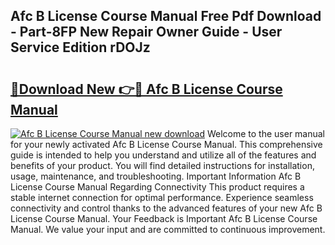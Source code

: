 ## Afc B License Course Manual Free Pdf Download - Part-8FP New Repair Owner Guide - User Service Edition rDOJz

# <h2><a href="http://cf21785.oget.top/?id=Afc+B+License+Course+Manual">🔗Download New 👉🔴 Afc B License Course Manual</a></h2>

[![Afc B License Course Manual new download](https://i.imgur.com/5g1atiW.png)](http://cf21785.oget.top/?id=Afc+B+License+Course+Manual)
Welcome to the user manual for your newly activated Afc B License Course Manual. This comprehensive guide is intended to help you understand and utilize all of the features and benefits of your product. You will find detailed instructions for installation, usage, maintenance, and troubleshooting. Important Information Afc B License Course Manual Regarding Connectivity This product requires a stable internet connection for optimal performance. Experience seamless connectivity and control thanks to the advanced features of your new Afc B License Course Manual. Your Feedback is Important Afc B License Course Manual. We value your input and are committed to continuous improvement.
